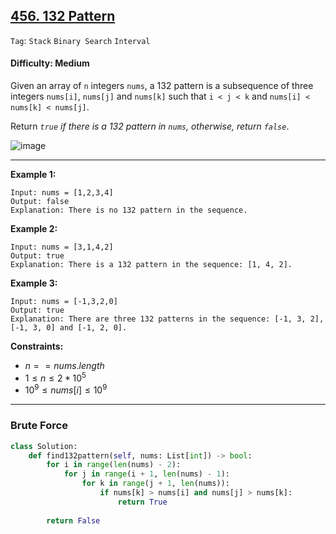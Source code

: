 ## [456. 132 Pattern](https://leetcode.com/problems/132-pattern)

```Tag```: ```Stack``` ```Binary Search``` ```Interval```

#### Difficulty: Medium

Given an array of ```n``` integers ```nums```, a 132 pattern is a subsequence of three integers ```nums[i]```, ```nums[j]``` and ```nums[k]``` such that ```i < j < k``` and ```nums[i] < nums[k] < nums[j]```.

Return _```true``` if there is a 132 pattern in ```nums```, otherwise, return ```false```_.

![image](https://github.com/quananhle/Python/assets/35042430/f00dfadc-c9c0-432e-b96b-5a132555fb03)

---

__Example 1:__
```
Input: nums = [1,2,3,4]
Output: false
Explanation: There is no 132 pattern in the sequence.
```

__Example 2:__
```
Input: nums = [3,1,4,2]
Output: true
Explanation: There is a 132 pattern in the sequence: [1, 4, 2].
```

__Example 3:__
```
Input: nums = [-1,3,2,0]
Output: true
Explanation: There are three 132 patterns in the sequence: [-1, 3, 2], [-1, 3, 0] and [-1, 2, 0].
```

__Constraints:__

- $n == nums.length$
- $1 \le n \le 2 * 10^{5}$
- $10^{9} \le nums[i] \le 10^{9}$

---

### Brute Force

```Python
class Solution:
    def find132pattern(self, nums: List[int]) -> bool:
        for i in range(len(nums) - 2):
            for j in range(i + 1, len(nums) - 1):
                for k in range(j + 1, len(nums)):
                    if nums[k] > nums[i] and nums[j] > nums[k]:
                        return True
        
        return False
```
